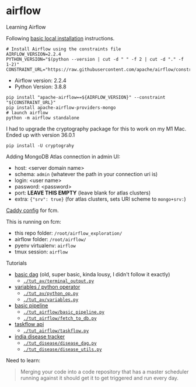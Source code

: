 # airflow
Learning Airflow

Following [basic local installation](https://airflow.apache.org/docs/apache-airflow/stable/start/local.html) instructions.

```shell
# Install Airflow using the constraints file
AIRFLOW_VERSION=2.2.4
PYTHON_VERSION="$(python --version | cut -d " " -f 2 | cut -d "." -f 1-2)"
CONSTRAINT_URL="https://raw.githubusercontent.com/apache/airflow/constraints-${AIRFLOW_VERSION}/constraints-${PYTHON_VERSION}.txt"
```
- Airflow version: 2.2.4
- Python Version: 3.8.8

```shell
pip install "apache-airflow==${AIRFLOW_VERSION}" --constraint "${CONSTRAINT_URL}"
pip install apache-airflow-providers-mongo
# launch airflow
python -m airflow standalone
```

I had to upgrade the cryptography package for this to work on my M1 Mac.  
Ended up with version 36.0.1
```shell
pip install -U cryptograhy
```

Adding MongoDB Atlas connection in admin UI:
- host: \<server domain name>
- schema: `admin`  (whatever the path in your connection uri is)
- login: \<user name>
- password: \<password>
- port: **LEAVE THIS EMPTY**  (leave blank for atlas clusters)
- extra: `{"srv": true}`  (for atlas clusters, sets URI scheme to `mongo+srv:`)

[Caddy config](./Caddyfile) for fcm.

This is running on fcm:
- this repo folder: `/root/airflow_exploration/`
- airflow folder: `/root/airflow/`
- pyenv virtualenv: `airflow`
- tmux session: `airflow`

Tutorials
- [basic dag](https://www.analyticsvidhya.com/blog/2020/11/getting-started-with-apache-airflow/) (old, super basic, kinda lousy, I didn't follow it exactly)
  - [`./tut_av/terminal_output.py`](./tut_av/terminal_output.py)
- [variables / python operator](https://www.analyticsvidhya.com/blog/2020/11/data-engineering-101-getting-started-with-python-operator-in-apache-airflow/)
  - [`./tut_av/python_op.py`](./tut_av/python_op.py)
  - [`./tut_av/variables.py`](./tut_av/variables.py)
- [basic pipeline](https://airflow.apache.org/docs/apache-airflow/stable/tutorial.html)
  - [`./tut_airflow/basic_pipeline.py`](./tut_airflow/basic_pipeline.py)
  - [`./tut_airflow/fetch_to_db.py`](./tut_airflow/fetch_to_db.py)
- [taskflow api](https://airflow.apache.org/docs/apache-airflow/stable/tutorial_taskflow_api.html)
  - [`./tut_airflow/taskflow.py`](./tut_airflow/taskflow.py)
- [india disease tracker](https://humansofdata.atlan.com/2018/06/apache-airflow-disease-outbreaks-india/)
  - [`./tut_disease/disease_dag.py`](./tut_disease/disease_dag.py)
  - [`./tut_disease/disease_utils.py`](./tut_disease/disease_utils.py)

Need to learn:
> Merging your code into a code repository that has a master scheduler running against it should get it to get triggered and run every day.
